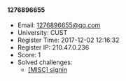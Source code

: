#### 1276896655  

* Email: 1276896655@qq.com  
* University: CUST  
* Register Time: 2017-12-02 12:16:32  
* Register IP: 210.47.0.236  
* Score: 1  
* Solved challenges: 
  * [[MISC] signin](https://github.com/SniperOJ/Challenges/blob/master/MISC/signin.json)  
